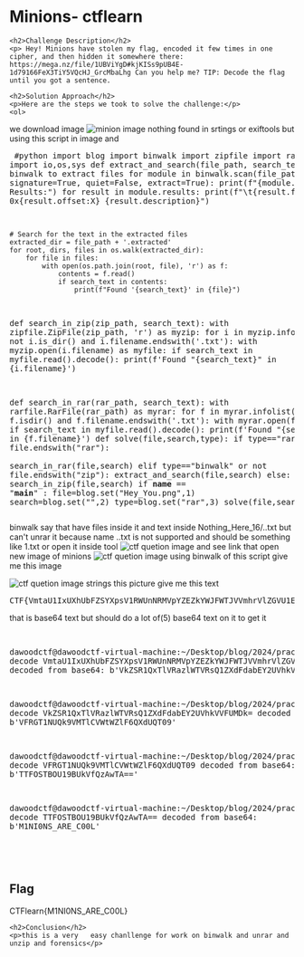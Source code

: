 <title>Minions- ctflearn</title>

<!DOCTYPE html>
<html>

<body>
    <h1>Minions- ctflearn</h1>

    <h2>Challenge Description</h2>
    <p> Hey! Minions have stolen my flag, encoded it few times in one cipher, and then hidden it somewhere there: https://mega.nz/file/1UBViYgD#kjKISs9pUB4E-1d79166FeX3TiY5VQcHJ_GrcMbaLhg Can you help me? TIP: Decode the flag until you got a sentence.
 
</p>
 
    <h2>Solution Approach</h2>
    <p>Here are the steps we took to solve the challenge:</p>
    <ol>
we download image
 <img src=" https://cybersecctf.github.io/blog/2024/practice/ctflearn/Minions/Hey_You.png" alt="minion image" class="inline"/>
nothing found in srtings or  exiftools but using this script in image and 
    <pre>
#python
import blog
import binwalk
import zipfile
import rarfile
import io,os,sys
def extract_and_search(file_path, search_text):
    # Use binwalk to extract files
    for module in binwalk.scan(file_path, signature=True, quiet=False, extract=True):
        print(f"{module.name} Results:")
        for result in module.results:
            print(f"\t{result.file.name}    0x{result.offset:X}    {result.description}")

    # Search for the text in the extracted files
    extracted_dir = file_path + '.extracted'
    for root, dirs, files in os.walk(extracted_dir):
        for file in files:
            with open(os.path.join(root, file), 'r') as f:
                contents = f.read()
                if search_text in contents:
                    print(f"Found '{search_text}' in {file}")
def search_in_zip(zip_path, search_text):
    with zipfile.ZipFile(zip_path, 'r') as myzip:
        for i in myzip.infolist():
            if not i.is_dir() and i.filename.endswith('.txt'):
                with myzip.open(i.filename) as myfile:
                    if search_text in myfile.read().decode():
                        print(f'Found "{search_text}" in {i.filename}')
                         
   

def search_in_rar(rar_path, search_text):
    with rarfile.RarFile(rar_path) as myrar:
        for f in myrar.infolist():
            if not f.isdir() and f.filename.endswith('.txt'):
                with myrar.open(f) as myfile:
                    if search_text in myfile.read().decode():
                        print(f'Found "{search_text}" in {f.filename}')
def solve(file,search,type): 
 if type=="rar" or file.endswith("rar"):                                                        
  search_in_rar(file,search)
 elif type=="binwalk" or not file.endswith("zip"):
  extract_and_search(file,search)
 else:
  search_in_zip(file,search)
if __name__ == "__main__" :
 file=blog.set("Hey_You.png",1)
 search=blog.set("",2)
 type=blog.set("rar",3)
 solve(file,search,type)
</pre>
       binwalk say that have files inside it and text inside
Nothing_Here_16/..txt  but can't unrar it because name ..txt is not supported and should be something like 1.txt 
or open it inside tool
 <img src=" https://cybersecctf.github.io/blog/2024/practice/ctflearn/Minions/ubuntuextractor.png" alt="ctf quetion image" class="inline"/>
and see link that open new image of minions
 <img src=" https://cybersecctf.github.io/blog/2024/practice/ctflearn/Minions/Only_Few_Steps.jpg" alt="ctf quetion image" class="inline"/>
    using binwalk of this script give me this image 

 <img src=" https://cybersecctf.github.io/blog/2024/practice/ctflearn/Minions/_Only_Few_Steps.jpg.extracted/YouWon(Almost).jpg" alt="ctf quetion image" class="inline"/>
strings this picture give me this text
<pre>
CTF{VmtaU1IxUXhUbFZSYXpsV1RWUnNRMVpYZEZkYWJFWTJVVmhrVlZGVU1Eaz0=)
</pre>
that is base64 text but should do a lot of(5) base64 text on it to get it
<pre>
 
dawoodctf@dawoodctf-virtual-machine:~/Desktop/blog/2024/practice/ctflearn/Minions decode VmtaU1IxUXhUbFZSYXpsV1RWUnNRMVpYZEZkYWJFWTJVVmhrVlZGVU1Eaz0=
decoded from base64: b'VkZSR1QxTlVRazlWTVRsQ1ZXdFdabEY2UVhkVVFUMDk='

 

dawoodctf@dawoodctf-virtual-machine:~/Desktop/blog/2024/practice/ctflearn/Minions decode VkZSR1QxTlVRazlWTVRsQ1ZXdFdabEY2UVhkVVFUMDk=
decoded from base64: b'VFRGT1NUQk9VMTlCVWtWZlF6QXdUQT09'

dawoodctf@dawoodctf-virtual-machine:~/Desktop/blog/2024/practice/ctflearn/Minions decode VFRGT1NUQk9VMTlCVWtWZlF6QXdUQT09
decoded from base64: b'TTFOSTBOU19BUkVfQzAwTA=='

dawoodctf@dawoodctf-virtual-machine:~/Desktop/blog/2024/practice/ctflearn/Minions decode TTFOSTBOU19BUkVfQzAwTA==
decoded from base64: b'M1NI0NS_ARE_C00L'

</pre>
    </ol>
<br>
    <h2>Flag</h2>
    <p class="flag">CTFlearn{M1NI0NS_ARE_C00L}
</p>

    <h2>Conclusion</h2>
    <p>this is a very   easy chanllenge for work on binwalk and unrar and unzip and forensics</p>
</body>
</html>




